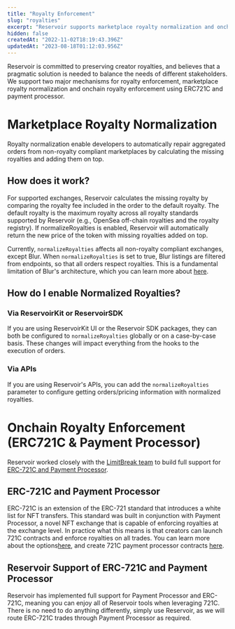 ```yaml
---
title: "Royalty Enforcement"
slug: "royalties"
excerpt: "Reservoir supports marketplace royalty normalization and onchain royalty enforcement"
hidden: false
createdAt: "2022-11-02T18:19:43.396Z"
updatedAt: "2023-08-18T01:12:03.956Z"
---
```

Reservoir is committed to preserving creator royalties, and believes that a pragmatic solution is needed to balance the needs of different stakeholders. We support two major mechanisms for royalty enforcement, marketplace royalty normalization and onchain royalty enforcement using ERC721C and payment processor. 

# Marketplace Royalty Normalization

Royalty normalization enable developers to automatically repair aggregated orders from non-royalty compliant marketplaces by calculating the missing royalties and adding them on top.

## How does it work?

For supported exchanges, Reservoir calculates the missing royalty by comparing the royalty fee included in the order to the default royalty. The default royalty is the maximum royalty across all royalty standards supported by Reservoir (e.g., OpenSea off-chain royalties and the royalty registry). If normalizeRoyalties is enabled, Reservoir will automatically return the new price of the token with missing royalties added on top.

Currently, `normalizeRoyalties` affects all non-royalty compliant exchanges, except Blur. When `normalizeRoyalties` is set to true, Blur listings are filtered from endpoints, so that all orders respect royalties. This is a fundamental limitation of Blur's architecture, which you can learn more about [here](https://docs.reservoir.tools/reference/blur-api#blur-limitations). 

## How do I enable Normalized Royalties?

### Via ReservoirKit or ReservoirSDK

If you are using ReservoirKit UI or the Reservoir SDK packages, they can both be configured to `normalizeRoyalties` globally or on a case-by-case basis. These changes will impact everything from the hooks to the execution of orders.

### Via APIs

If you are using Reservoir's APIs, you can add the `normalizeRoyalties` parameter to configure getting orders/pricing information with normalized royalties.

# Onchain Royalty Enforcement (ERC721C & Payment Processor)

Reservoir worked closely with the [LimitBreak team](https://twitter.com/reservoir0x/status/1674522522912722944) to build full support for [ERC-721C and Payment Processor](https://medium.com/limit-break/introducing-erc721-c-payment-processor-a-game-changing-nft-marketplace-protocol-355b840dfd5d). 

## ERC-721C and Payment Processor

ERC-721C is an extension of the ERC-721 standard that introduces a white list for NFT transfers. This standard was built in conjunction with Payment Processor, a novel NFT exchange that is capable of enforcing royalties at the exchange level. In practice what this means is that creators can launch 721C contracts and enforce royalties on all trades. You can learn more about the options[here](https://medium.com/limit-break/introducing-erc721-c-payment-processor-a-game-changing-nft-marketplace-protocol-355b840dfd5d), and create 721C payment processor contracts [here](https://developers.freenft.com/).

## Reservoir Support of ERC-721C and Payment Processor

Reservoir has implemented full support for Payment Processor and ERC-721C, meaning you can enjoy all of Reservoir tools when leveraging 721C. There is no need to do anything differently, simply use Reservoir, as we will route ERC-721C trades through Payment Processor as required.